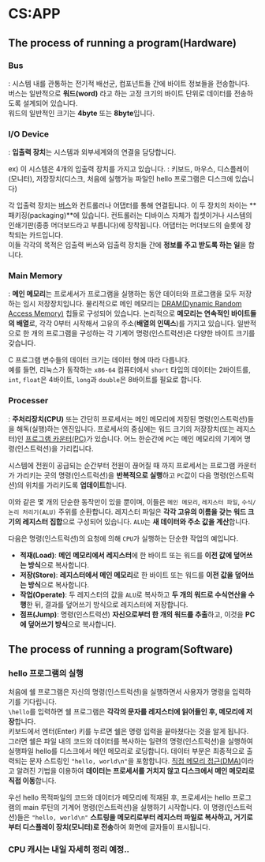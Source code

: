 # CS:APP

## The process of running a program(Hardware)

### Bus

: 시스템 내를 관통하는 전기적 배선군, 컴포넌트들 간에 바이트 정보들을 전송합니다.  
버스는 일반적으로 **워드(word)** 라고 하는 고정 크기의 바이트 단위로 데이터를 전송하도록 설계되어 있습니다.  
워드의 일반적인 크기는 **4byte** 또는 **8byte**입니다.

### I/O Device

: **입출력 장치**는 시스템과 외부세계와의 연결을 담당합니다.  
  
ex) 이 시스템은 4개의 입출력 장치를 가지고 있습니다.
: 키보드, 마우스, 디스플레이(모니터), 저장장치(디스크, 처음에 실행가능 파일인 hello 프로그램은 디스크에 있습니다)  
  
각 입출력 장치는 [버스](#bus)와 컨트롤러나 어댑터를 통해 연결됩니다.
이 두 장치의 차이는 **패키징(packaging)**에 있습니다. 컨트롤러는 디바이스 자체가 칩셋이거나 시스템의 인쇄기판(종종 머더보드라고 부릅니다)에 장착됩니다. 어댑터는 머더보드의 슬롯에 장착되는 카드입니다.  
이들 각각의 목적은 입출력 버스와 입출력 장치들 간에 **정보를 주고 받도록 하는 일**을 합니다.

### Main Memory

: **메인 메모리**는 프로세서가 프로그램을 실행하는 동안 데이터와 프로그램을 모두 저장하는 임시 저장장치입니다. 물리적으로 메인 메모리는 [DRAM(Dynamic Random Access Memory)](https://en.wikipedia.org/wiki/Dynamic_random-access_memory) 칩들로 구성되어 있습니다. 논리적으로 **메모리는 연속적인 바이트들의 배열**로, 각각 0부터 시작해서 고유의 주소(**배열의 인덱스**)를 가지고 있습니다. 일반적으로 한 개의 프로그램을 구성하는 각 기계어 명령(인스트럭션)은 다양한 바이트 크기를 갖습니다.  
  
C 프로그램 변수들의 데이터 크기는 데이터 형에 따라 다릅니다.  
예를 들면, 리눅스가 동작하는 `x86-64` 컴퓨터에서 `short` 타입의 데이터는 2바이트를, `int`, `float`은 4바이트, `long`과 `double`은 8바이트를 필요로 합니다.

### Processer

: **주처리장치(CPU)** 또는 간단히 프로세서는 메인 메모리에 저장된 명령(인스트럭션)들을 해독(실행)하는 엔진입니다. 프로세서의 중심에는 워드 크기의 저장장치(또는 레지스터)인 [프로그램 카운터(PC)](https://en.wikipedia.org/wiki/Program_counter)가 있습니다. 어느 한순간에 `PC`는 메인 메모리의 기계어 명령(인스트럭션)을 가리킵니다.  
  
시스템에 전원이 공급되는 순간부터 전원이 끊어질 때 까지 프로세서는 프로그램 카운터가 가리키는 곳의 명령(인스트럭션)을 **반복적으로 실행**하고 `PC`값이 다음 명령(인스트럭션)의 위치를 가리키도록 **업데이트**합니다.  
  
이와 같은 몇 개의 단순한 동작만이 있을 뿐이며, 이들은 `메인 메모리`, `레지스터 파일`, `수식/논리 처리기(ALU)` 주위를 순환합니다. 레지스터 파일은 **각각 고유의 이름을 갖는 워드 크기의 레지스터 집합**으로 구성되어 있습니다. `ALU`는 **새 데이터와 주소 값을 계산**합니다.  
  
다음은 명령(인스트럭션)의 요청에 의해 `CPU`가 실행하는 단순한 작업의 예입니다.  

* **적재(Load)**: **메인 메모리에서 레지스터**에 한 바이트 또는 워드를 **이전 값에 덮어쓰는 방식**으로 복사합니다.
* **저장(Store)**: **레지스터에서 메인 메모리**로 한 바이트 또는 워드를 **이전 값을 덮어쓰는 방식**으로 복사합니다.
* **작업(Operate)**: 두 레지스터의 값을 `ALU`로 복사하고 **두 개의 워드로 수식연산을 수행**한 뒤, 결과를 덮어쓰기 방식으로 레지스터에 저장합니다.
* **점프(Jump)**: 명령(인스트럭션) **자신으로부터 한 개의 워드를 추출**하고, 이것을 **PC에 덮어쓰기 방식**으로 복사합니다.

## The process of running a program(Software)

### hello 프로그램의 실행

처음에 쉘 프로그램은 자신의 명령(인스트럭션)을 실행하면서 사용자가 명령을 입력하기를 기다립니다.  
`\hello`를 입력하면 쉘 프로그램은 **각각의 문자를 레지스터에 읽어들인 후, 메모리에 저장**합니다.  
키보드에서 엔터(Enter) 키를 누르면 쉘은 명령 입력을 끝마쳤다는 것을 알게 됩니다. 그러면 쉘은 파일 내의 코드와 데이터를 복사하는 일련의 명령(인스트럭션)을 실행하여 실행파일 hello를 디스크에서 메인 메모리로 로딩합니다. 데이터 부분은 최종적으로 출력되는 문자 스트링인 `"hello, world\n"`을 포함합니다. [직접 메모리 접근(DMA)](https://en.wikipedia.org/wiki/Direct_memory_access)이라고 알려진 기법을 이용하여 **데이터는 프로세서를 거치지 않고 디스크에서 메인 메모리로 직접 이동**합니다.  
  
우선 hello 목적파일의 코드와 데이터가 메모리에 적재된 후, 프로세서는 hello 프로그램의 main 루틴의 기계어 명령(인스트럭션)을 실행하기 시작합니다. 이 명령(인스트럭션)들은 `"hello, world\n"` **스트링을 메모리로부터 레지스터 파일로 복사하고, 거기로부터 디스플레이 장치(모니터)로 전송**하여 화면에 글자들이 표시됩니다.

### CPU 캐시는 내일 자세히 정리 예정..
